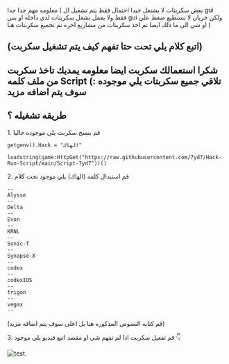 معلومه مهم جدا جدا ( بعض سكربتات لا يشتغل جيدا احتمال فقط يتم تشغيل ال gui فقط ولا يعمل تشغل سكربتات لذي داخله او بس gui ولكن خربان لا تستطيع ضغط علي او شي الى ما ذلك ايضا تم اخذ سكربتات من مشاريع اخره تم تجميع سكربتات هنا )
## <summary> (اتبع كلام يلي تحت حتا تفهم كيف يتم تشغيل سكربت) </summary>

شكرا استعمالك سكربت ايضا معلومه يمديك تاخذ سكربت من ملف كلمه Script تلاقي جميع سكربتات يلي موجوده :) سوف يتم اضافه مزيد
--
 ## طريقه تشغيله ؟
 <summary> 1. قم بنسخ سكربت يلي موجوده حاليا </summary>

 ```
getgenv().Hack = "الهاك"

loadstring(game:HttpGet("https://raw.githubusercontent.com/7yd7/Hack-Run-Script/main/Script-7yd7"))()
 ```

 <summary> 2. قم استبدال كلمه (الهاك) يلي موجود تحت كلام </summary>

```
--
Alysse
--
Delta
--
Evon
--
KRNL
--
Sonic-T
--
Synapse-X
--
codex
--
codexIOS
--
trigon
--
vegax
--
```

(قم كتابه النصوص المذكوره هنا بل اعلى سوف يتم اضافه مزيد)
 <summary> 3. قم تفعيل سكربت اذا لم تفهم شي او مقصد اتبع فيديو يلي موجود 👇 </summary>
 
![test.](https://github.com/7yd7/Hack-Run-Script/assets/110498114/3e9b15e0-7389-4cca-9e6a-a474ea2ebd4f)
